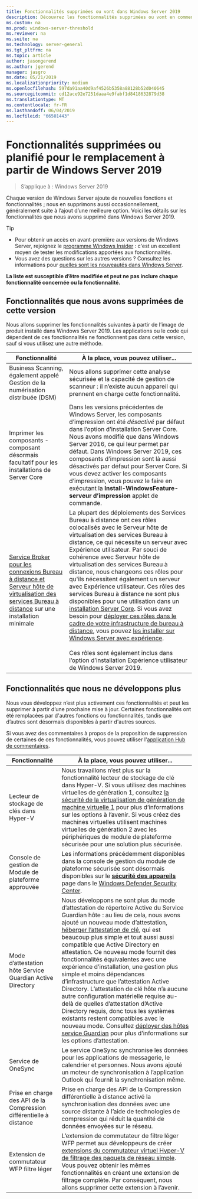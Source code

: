 ```yaml
---
title: Fonctionnalités supprimées ou vont dans Windows Server 2019
description: Découvrez les fonctionnalités supprimées ou vont en commençant par Windows Server 2019.
ms.custom: na
ms.prod: windows-server-threshold
ms.reviewer: na
ms.suite: na
ms.technology: server-general
ms.tgt_pltfrm: na
ms.topic: article
author: jasongerend
ms.author: jgerend
manager: jasgro
ms.date: 05/21/2019
ms.localizationpriority: medium
ms.openlocfilehash: 597da91aa40d9af4526b5358a88128b52d040645
ms.sourcegitcommit: cd12ace92e7251daaa4e9fabf1d8418632879d38
ms.translationtype: MT
ms.contentlocale: fr-FR
ms.lasthandoff: 06/04/2019
ms.locfileid: "66501443"
---
```

# <a name="features-removed-or-planned-for-replacement-starting-windows-server-2019"></a>Fonctionnalités supprimées ou planifié pour le remplacement à partir de Windows Server 2019

>S’applique à : Windows Server 2019

Chaque version de Windows Server ajoute de nouvelles fonctions et fonctionnalités ; nous en supprimons aussi occasionnellement, généralement suite à l’ajout d’une meilleure option. Voici les détails sur les fonctionnalités que nous avons supprimé dans Windows Server 2019.

> [!TIP]
> - Pour obtenir un accès en avant-première aux versions de Windows Server, rejoignez le [programme Windows Insider](https://insider.windows.com) : c'est un excellent moyen de tester les modifications apportées aux fonctionnalités.
> - Vous avez des questions sur les autres versions ? Consultez les informations pour [quelles sont les nouveautés dans Windows Server](../get-started/whats-new-in-windows-server.md).

**La liste est susceptible d’être modifiée et peut ne pas inclure chaque fonctionnalité concernée ou la fonctionnalité.** 

## <a name="features-we-removed-in-this-release"></a>Fonctionnalités que nous avons supprimées de cette version

Nous allons supprimer les fonctionnalités suivantes à partir de l’image de produit installé dans Windows Server 2019. Les applications ou le code qui dépendent de ces fonctionnalités ne fonctionnent pas dans cette version, sauf si vous utilisez une autre méthode.

|Fonctionnalité    |À la place, vous pouvez utiliser...|
|-----------|--------------------
|Business Scanning, également appelé Gestion de la numérisation distribuée (DSM)|Nous allons supprimer cette analyse sécurisée et la capacité de gestion de scanneur : il n’existe aucun appareil qui prennent en charge cette fonctionnalité.|
|Imprimer les composants - composant désormais facultatif pour les installations de Server Core|Dans les versions précédentes de Windows Server, les composants d’impression ont été *désactivé* par défaut dans l’option d’installation Server Core. Nous avons modifié que dans Windows Server 2016, ce qui leur permet par défaut. Dans Windows Server 2019, ces composants d’impression sont là aussi désactivés par défaut pour Server Core. Si vous devez activer les composants d’impression, vous pouvez le faire en exécutant la **Install-WindowsFeature-serveur d’impression** applet de commande.|
|[Service Broker pour les connexions Bureau à distance et Serveur hôte de virtualisation des services Bureau à distance](../remote/remote-desktop-services/desktop-hosting-service.md) sur une installation minimale|La plupart des déploiements des Services Bureau à distance ont ces rôles colocalisés avec le Serveur hôte de virtualisation des services Bureau à distance, ce qui nécessite un serveur avec Expérience utilisateur. Par souci de cohérence avec Serveur hôte de virtualisation des services Bureau à distance, nous changeons ces rôles pour qu'ils nécessitent également un serveur avec Expérience utilisateur. Ces rôles des services Bureau à distance ne sont plus disponibles pour une utilisation dans un [installation Server Core](../administration/server-core/what-is-server-core.md). Si vous avez besoin pour [déployer ces rôles dans le cadre de votre infrastructure de bureau à distance](../remote/remote-desktop-services/rds-deploy-infrastructure.md), vous pouvez [les installer sur Windows Server avec expérience](../get-started/getting-started-with-server-with-desktop-experience.md). <br/><br/>Ces rôles sont également inclus dans l’option d’installation Expérience utilisateur de Windows Server 2019. |

## <a name="features-were-no-longer-developing"></a>Fonctionnalités que nous ne développons plus

Nous vous développez n’est plus activement ces fonctionnalités et peut les supprimer à partir d’une prochaine mise à jour. Certaines fonctionnalités ont été remplacées par d'autres fonctions ou fonctionnalités, tandis que d’autres sont désormais disponibles à partir d'autres sources. 

Si vous avez des commentaires à propos de la proposition de suppression de certaines de ces fonctionnalités, vous pouvez utiliser l'[application Hub de commentaires](https://support.microsoft.com/help/4021566/windows-10-send-feedback-to-microsoft-with-feedback-hub-app). 

| Fonctionnalité   | À la place, vous pouvez utiliser... |
|-----------|---------------------|
| Lecteur de stockage de clés dans Hyper-V|Nous travaillons n’est plus sur la fonctionnalité lecteur de stockage de clé dans Hyper-V. Si vous utilisez des machines virtuelles de génération 1, consultez [la sécurité de la virtualisation de génération de machine virtuelle 1](https://docs.microsoft.com/windows-server/virtualization/hyper-v/learn-more/generation-1-virtual-machine-security-settings-for-hyper-v) pour plus d’informations sur les options à l’avenir. Si vous créez des machines virtuelles utilisent machines virtuelles de génération 2 avec les périphériques de module de plateforme sécurisée pour une solution plus sécurisée. |
| Console de gestion de Module de plateforme approuvée|Les informations précédemment disponibles dans la console de gestion du module de plateforme sécurisée sont désormais disponibles sur le [ **sécurité des appareils** ](https://docs.microsoft.com/windows/security/threat-protection/windows-defender-security-center/wdsc-device-security) page dans le [Windows Defender Security Center](https://docs.microsoft.com/windows/security/threat-protection/windows-defender-security-center/windows-defender-security-center). |
| Mode d’attestation hôte Service Guardian Active Directory|Nous développons ne sont plus du mode d’attestation de répertoire Active du Service Guardian hôte : au lieu de cela, nous avons ajouté un nouveau mode d’attestation, [héberger l’attestation de clé](../security/guarded-fabric-shielded-vm/guarded-fabric-create-host-key.md), qui est beaucoup plus simple et tout aussi aussi compatible que Active Directory en attestation.  Ce nouveau mode fournit des fonctionnalités équivalentes avec une expérience d’installation, une gestion plus simple et moins dépendances d’infrastructure que l’attestation Active Directory. L’attestation de clé hôte n’a aucune autre configuration matérielle requise au-delà de quelles d’attestation d’Active Directory requis, donc tous les systèmes existants restent compatibles avec le nouveau mode. Consultez [déployer des hôtes service Guardian](../security/guarded-fabric-shielded-vm/guarded-fabric-configure-hgs-with-authorized-hyper-v-hosts.md) pour plus d’informations sur les options d’attestation. |
| Service de OneSync|Le service OneSync synchronise les données pour les applications de messagerie, le calendrier et personnes. Nous avons ajouté un moteur de synchronisation à l’application Outlook qui fournit la synchronisation même. |
| Prise en charge des API de la Compression différentielle à distance|Prise en charge des API de la Compression différentielle à distance activé la synchronisation des données avec une source distante à l’aide de technologies de compression qui réduit la quantité de données envoyées sur le réseau. |
| Extension de commutateur WFP filtre léger|L’extension de commutateur de filtre léger WFP permet aux développeurs de créer [extensions du commutateur virtuel Hyper-V de filtrage des paquets de réseau simple](https://docs.microsoft.com/en-us/windows-hardware/drivers/network/using-virtual-switch-filtering). Vous pouvez obtenir les mêmes fonctionnalités en créant une extension de filtrage complète. Par conséquent, nous allons supprimer cette extension à l’avenir. |
